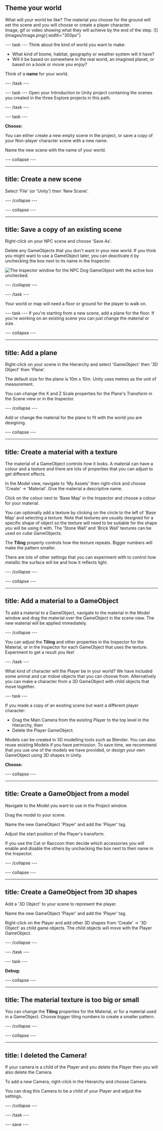 ## Theme your world

<div style="display: flex; flex-wrap: wrap">
<div style="flex-basis: 200px; flex-grow: 1; margin-right: 15px;">
What will your world be like? The material you choose for the ground will set the scene and you will choose or create a player character. 

</div>
<div>
Image, gif or video showing what they will achieve by the end of the step. ![](images/image.png){:width="300px"}
</div>
</div>

--- task ---
Think about the kind of world you want to make: 

+ What kind of biome, habitat, geography or weather system will it have?
+ Will it be based on somewhere in the real world, an imagined planet, or based on a book or movie you enjoy?

Think of a **name** for your world. 

--- /task ---

--- task ---
Open your Introduction to Unity project containing the scenes you created in the three Explore projects in this path. 

--- /task ---

--- task ---

**Choose:**

You can either create a new empty scene in the project, or save a copy of your Non-player character scene with a new name. 

Name the new scene with the name of your world. 


--- collapse ---

---
title: Create a new scene
---

Select 'File' (or 'Unity') then 'New Scene'. 

--- /collapse ---

--- collapse ---

---
title: Save a copy of an existing scene
---

Right-click on your NPC scene and choose 'Save As'. 

Delete any GameObjects that you don't want in your new world. If you think you might want to use a GameObject later, you can deactivate it by unchecking the box next to its name in the Inspector. 

![The inspector window for the NPC Dog GameObject with the active box unchecked.](images/path)

--- /collapse ---

--- /task ---

Your world or map will need a floor or ground for the player to walk on.

--- task ---
If you're starting from a new scene, add a plane for the floor. If you're working on an existing scene you can just change the material or size.

--- collapse ---

---
title: Add a plane
---

Right-click on your scene in the Hierarchy and select 'GameObject' then '3D Object' then 'Plane'. 

The default size for the plane is 10m x 10m. Unity uses metres as the unit of measurement.

You can change the X and Z Scale properties for the Plane's Transform in the Scene view or in the Inspector. 

--- /collapse ---

Add or change the material for the plane to fit with the world you are designing. 

--- collapse ---

---
title: Create a material with a texture
---

The material of a GameObject controls how it looks. A material can have a colour and a texture and there are lots of properties that you can adjust to get different effects. 

In the Model view, navigate to 'My Assets' then right-click and choose 'Create' -> 'Material'. Give the material a descriptive name. 

Click on the colour next to 'Base Map' in the Inspector and choose a colour for your material. 

You can optionally add a texture by clicking on the circle to the left of 'Base Map' and selecting a texture. Note that textures are usually designed for a specific shape of object so the texture will need to be suitable for the shape you will be using it with. The 'Stone Wall' and 'Brick Wall' textures can be used on cube GameObjects. 

The **Tiling** property controls how the texture repeats. Bigger numbers will make the pattern smaller. 

There are lots of other settings that you can experiment with to control how metallic the surface will be and how it reflects light. 

--- /collapse ---

--- collapse ---

---
title: Add a material to a GameObject
---

To add a material to a GameObject, navigate to the material in the Model window and drag the material over the GameObject in the scene view. The new material will be applied immediately. 


--- /collapse ---

You can adjust the **Tiling** and other properties in the Inspector for the Material, or in the Inspector for each GameObject that uses the texture. Experiment to get a result you like!

--- /task ---

What kind of character will the Player be in your world? We have included some animal and car mdoel objects that you can choose from. Alternatively you can make a character from a 3D GameObject with child objects that move together. 

--- task ---

If you made a copy of an existing scene but want a different player character:
+ Drag the Main Camera from the existing Player to the top level in the Hierarchy, then
+ Delete the Player GameObject. 


Models can be created in 3D modelling tools such as Blender. You can also reuse existing Models if you have permission. To save time, we recommend that you use one of the models we have provided, or design your own GameObject using 3D shapes in Unity.

**Choose:**

--- collapse ---

---
title: Create a GameObject from a model
---

Navigate to the Model you want to use in the Project window. 

Drag the model to your scene. 

Name the new GameObject 'Player' and add the 'Player' tag.  

Adjust the start position of the Player's transform. 

If you use the Cat or Raccoon then decide which accessories you will enable and disable the others by unchecking the box next to their name in the Inspector.

--- /collapse ---

--- collapse ---

---
title: Create a GameObject from 3D shapes
---

Add a '3D Object' to your scene to represent the player. 

Name the new GameObject 'Player' and add the 'Player' tag.  

Right-click on the Player and add other 3D shapes from 'Create' -> '3D Object' as child game objects. The child objects will move with the Player GameObject. 

--- /collapse ---

--- /task ---

--- task ---

**Debug:**

--- collapse ---

---
title: The material texture is too big or small
---

You can change the **Tiling** properties for the Material, or for a material used in a GameObject. Choose bigger tiling numbers to create a smaller pattern.

--- /collapse ---

--- collapse ---

---
title: I deleted the Camera!
---

If your camera is a child of the Player and you delete the Player then you will also delete the Camera.

To add a new Camera, right-click in the Hierarchy and choose Camera. 

You can drag this Camera to be a child of your Player and adjust the settings. 

--- /collapse ---

--- /task ---

--- save ---
